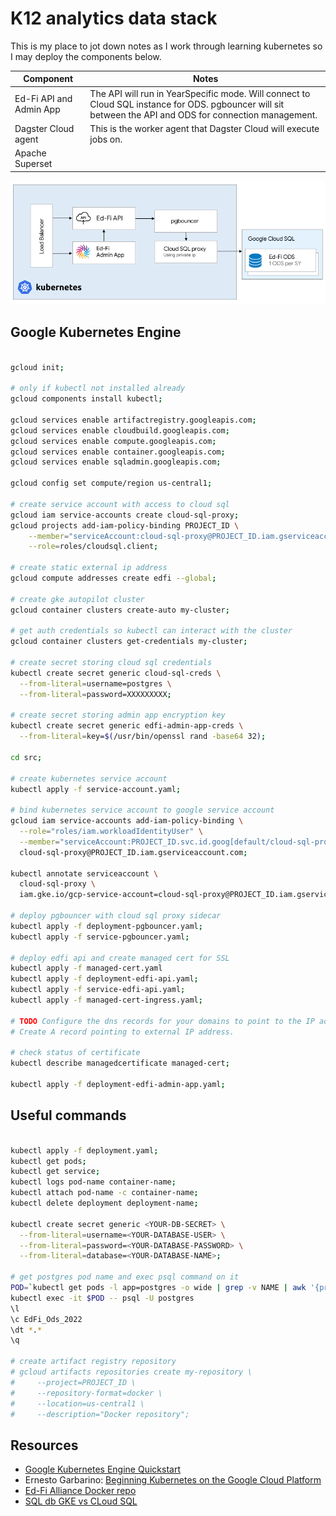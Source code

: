 # K12 analytics data stack

This is my place to jot down notes as I work through learning kubernetes so I may deploy the components below.

| Component                      | Notes                                   |
| ------------------------------ | --------------------------------------- |
| Ed-Fi API and Admin App        | The API will run in YearSpecific mode. Will connect to Cloud SQL instance for ODS. pgbouncer will sit between the API and ODS for connection management.   |
| Dagster Cloud agent            | This is the worker agent that Dagster Cloud will execute jobs on.                                        |
| Apache Superset                |                                         |

![Ed-Fi](/assets/kube.png)

## Google Kubernetes Engine

```bash

gcloud init;

# only if kubectl not installed already
gcloud components install kubectl;

gcloud services enable artifactregistry.googleapis.com;
gcloud services enable cloudbuild.googleapis.com;
gcloud services enable compute.googleapis.com;
gcloud services enable container.googleapis.com;
gcloud services enable sqladmin.googleapis.com;

gcloud config set compute/region us-central1;

# create service account with access to cloud sql
gcloud iam service-accounts create cloud-sql-proxy;
gcloud projects add-iam-policy-binding PROJECT_ID \
    --member="serviceAccount:cloud-sql-proxy@PROJECT_ID.iam.gserviceaccount.com" \
    --role=roles/cloudsql.client;

# create static external ip address
gcloud compute addresses create edfi --global;

# create gke autopilot cluster
gcloud container clusters create-auto my-cluster;

# get auth credentials so kubectl can interact with the cluster
gcloud container clusters get-credentials my-cluster;

# create secret storing cloud sql credentials
kubectl create secret generic cloud-sql-creds \
  --from-literal=username=postgres \
  --from-literal=password=XXXXXXXXX;

# create secret storing admin app encryption key
kubectl create secret generic edfi-admin-app-creds \
  --from-literal=key=$(/usr/bin/openssl rand -base64 32);

cd src;

# create kubernetes service account
kubectl apply -f service-account.yaml;

# bind kubernetes service account to google service account
gcloud iam service-accounts add-iam-policy-binding \
  --role="roles/iam.workloadIdentityUser" \
  --member="serviceAccount:PROJECT_ID.svc.id.goog[default/cloud-sql-proxy]" \
  cloud-sql-proxy@PROJECT_ID.iam.gserviceaccount.com;

kubectl annotate serviceaccount \
  cloud-sql-proxy \
  iam.gke.io/gcp-service-account=cloud-sql-proxy@PROJECT_ID.iam.gserviceaccount.com;

# deploy pgbouncer with cloud sql proxy sidecar
kubectl apply -f deployment-pgbouncer.yaml;
kubectl apply -f service-pgbouncer.yaml;

# deploy edfi api and create managed cert for SSL
kubectl apply -f managed-cert.yaml
kubectl apply -f deployment-edfi-api.yaml;
kubectl apply -f service-edfi-api.yaml;
kubectl apply -f managed-cert-ingress.yaml;

# TODO Configure the dns records for your domains to point to the IP address of the load balancer.
# Create A record pointing to external IP address.

# check status of certificate
kubectl describe managedcertificate managed-cert;

kubectl apply -f deployment-edfi-admin-app.yaml;

```


## Useful commands

```bash

kubectl apply -f deployment.yaml;
kubectl get pods;
kubectl get service;
kubectl logs pod-name container-name;
kubectl attach pod-name -c container-name;
kubectl delete deployment deployment-name;

kubectl create secret generic <YOUR-DB-SECRET> \
  --from-literal=username=<YOUR-DATABASE-USER> \
  --from-literal=password=<YOUR-DATABASE-PASSWORD> \
  --from-literal=database=<YOUR-DATABASE-NAME>;

# get postgres pod name and exec psql command on it
POD=`kubectl get pods -l app=postgres -o wide | grep -v NAME | awk '{print $1}'`
kubectl exec -it $POD -- psql -U postgres
\l
\c EdFi_Ods_2022
\dt *.*
\q

# create artifact registry repository
# gcloud artifacts repositories create my-repository \
#     --project=PROJECT_ID \
#     --repository-format=docker \
#     --location=us-central1 \
#     --description="Docker repository";

```


## Resources

* [Google Kubernetes Engine Quickstart](https://cloud.google.com/kubernetes-engine/docs/quickstart#autopilot)
* Ernesto Garbarino: [Beginning Kubernetes on the Google Cloud Platform](https://www.amazon.com/Beginning-Kubernetes-Google-Cloud-Platform/dp/1484254902)
* [Ed-Fi Alliance Docker repo](https://github.com/Ed-Fi-Alliance-OSS/Ed-Fi-ODS-Docker)
* [SQL db GKE vs CLoud SQL](https://cloud.google.com/architecture/deploying-highly-available-postgresql-with-gke#understanding_options_to_deploy_a_database_instance_in_gke)
